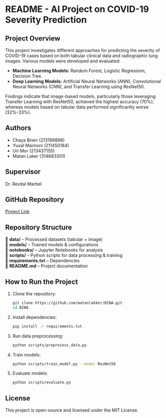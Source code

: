 
# README - AI Project on COVID-19 Severity Prediction

## Project Overview
This project investigates different approaches for predicting the severity of COVID-19 cases based on both tabular clinical data and radiographic lung images. Various models were developed and evaluated:

- **Machine Learning Models:** Random Forest, Logistic Regression, Decision Tree.
- **Deep Learning Models:** Artificial Neural Networks (ANN), Convolutional Neural Networks (CNN), and Transfer Learning using ResNet50.

Findings indicate that image-based models, particularly those leveraging Transfer Learning with ResNet50, achieved the highest accuracy (70%), whereas models based on tabular data performed significantly worse (32%-33%).

## Authors
- Chaya Brien (213199896)
- Yuval Maimoni (211450184)
- Uri Mor (213437155)
- Matan Laker (314683301)

## Supervisor
Dr. Revital Marbel

## GitHub Repository
[Project Link](https://github.com/matanlakker/BINA)

## Repository Structure
📂 **data/** – Processed datasets (tabular + image)  
📂 **models/** – Trained models & configurations  
📂 **notebooks/** – Jupyter Notebooks for analysis  
📂 **scripts/** – Python scripts for data processing & training  
📄 **requirements.txt** – Dependencies  
📄 **README.md** – Project documentation  

## How to Run the Project
1. Clone the repository:

   ```bash
   git clone https://github.com/matanlakker/BINA.git
   cd BINA
   ```
2. Install dependencies:

   ```bash
   pip install -r requirements.txt
   ```
3. Run data preprocessing:

   ```bash
   python scripts/preprocess_data.py
   ```
4. Train models:

   ```bash
   python scripts/train_model.py --model ResNet50
   ```
5. Evaluate models:

   ```bash
   python scripts/evaluate.py
   ```

## License
This project is open-source and licensed under the MIT License.
